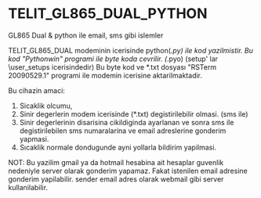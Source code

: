 # TELIT_GL865_DUAL_PYTHON
 GL865 Dual & python ile email, sms gibi islemler
 
 
 TELIT_GL865_DUAL modeminin icerisinde python(*.py) ile kod yazilmistir. Bu kod "Pythonwin" programi ile byte koda cevrilir. (*.pyo) (setup' lar \user_setups icerisindedir)
 Bu byte kod ve *.txt dosyası "RSTerm 20090529.1" programi ile modemin icerisine aktarilmaktadir.
 
 Bu cihazin amaci:
 
 1. Sicaklik olcumu,
 2. Sinir degerlerin modem icerisinde (*.txt) degistirilebilir olmasi. (sms ile)
 3. Sinir degerlerinin disarisina cikildiginda ayarlanan ve sonra sms ile degistirilebilen sms numaralarina ve email adreslerine gonderim yapmasi.
 4. Sıcaklik  normale dondugunde ayni yollarla bildirim yapilmasi.
 
NOT: Bu yazilim gmail ya da hotmail hesabina ait hesaplar guvenlik nedeniyle server olarak gonderim yapamaz. Fakat istenilen email adresine gonderim yapilabilir.
sender email adres olarak webmail gibi server kullanilabilir. 